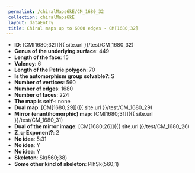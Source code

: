 ```yaml
--- 
 permalink: /chiralMaps6kE/CM_1680_32 
 collection: chiralMaps6kE
 layout: dataEntry
 title: Chiral maps up to 6000 edges - CM[1680;32]
---
```


- **ID**: [CM[1680;32]]({{ site.url }}/test/CM_1680_32)
- **Genus of the underlying surface**: 449
- **Length of the face**: 15
- **Valency**: 6
- **Length of the Petrie polygon**: 70
- **Is the automorphism group solvable?**: S
- **Number of vertices**: 560
- **Number of edges**: 1680
- **Number of faces**: 224
- **The map is self-**: none
- **Dual map**: [CM[1680;29]]({{ site.url }}/test/CM_1680_29)
- **Mirror (enantihomorphic) map**: [CM[1680;31]]({{ site.url }}/test/CM_1680_31)
- **Dual of the mirror image**: [CM[1680;26]]({{ site.url }}/test/CM_1680_26)
- **Z_q-Exponent?**: 2
- **No idea**:  5:31
- **No idea**: Y
- **No idea**: Y
- **Skeleton**: Sk(560;38)
- **Some other kind of skeleton**: PlhSk(560;1)
